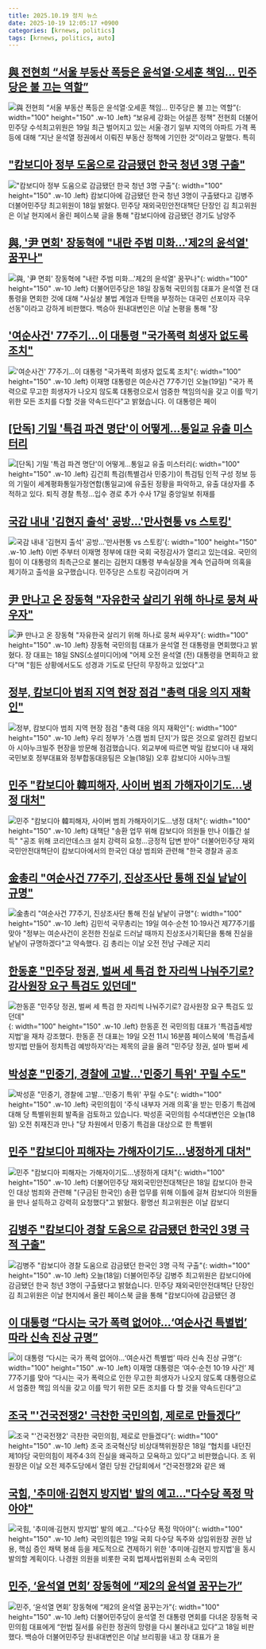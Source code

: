```yaml
---
title: 2025.10.19 정치 뉴스
date: 2025-10-19 12:05:17 +0900
categories: [krnews, politics]
tags: [krnews, politics, auto]
---
```

## [與 전현희 “서울 부동산 폭등은 윤석열·오세훈 책임… 민주당은 불 끄는 역할”](https://n.news.naver.com/mnews/article/023/0003935355)

![與 전현희 “서울 부동산 폭등은 윤석열·오세훈 책임… 민주당은 불 끄는 역할”](https://mimgnews.pstatic.net/image/origin/023/2025/10/19/3935355.jpg?type=nf220_150){: width="100" height="150" .w-10 .left}
“보유세 강화는 어설픈 정책” 전현희 더불어민주당 수석최고위원은 19일 최근 벌어지고 있는 서울·경기 일부 지역의 아파트 가격 폭등에 대해 “지난 윤석열 정권에서 이뤄진 부동산 정책에 기인한 것”이라고 말했다. 특히

## ["캄보디아 정부 도움으로 감금됐던 한국 청년 3명 구출"](https://n.news.naver.com/mnews/article/015/0005198585)

!["캄보디아 정부 도움으로 감금됐던 한국 청년 3명 구출"](https://mimgnews.pstatic.net/image/origin/015/2025/10/18/5198585.jpg?type=nf220_150){: width="100" height="150" .w-10 .left}
캄보디아에 감금됐던 한국 청년 3명이 구출됐다고 김병주 더불어민주당 최고위원이 18일 밝혔다. 민주당 재외국민안전대책단 단장인 김 최고위원은 이날 현지에서 올린 페이스북 글을 통해 "캄보디아에 감금됐던 경기도 남양주

## [與, '尹 면회' 장동혁에 "내란 주범 미화…'제2의 윤석열' 꿈꾸나"](https://n.news.naver.com/mnews/article/015/0005198646)

![與, '尹 면회' 장동혁에 "내란 주범 미화…'제2의 윤석열' 꿈꾸나"](https://mimgnews.pstatic.net/image/origin/015/2025/10/18/5198646.jpg?type=nf220_150){: width="100" height="150" .w-10 .left}
더불어민주당은 18일 장동혁 국민의힘 대표가 윤석열 전 대통령을 면회한 것에 대해 "사실상 불법 계엄과 탄핵을 부정하는 대국민 선포이자 극우 선동"이라고 강하게 비판했다. 백승아 원내대변인은 이날 논평을 통해 "장

## ['여순사건' 77주기…이 대통령 "국가폭력 희생자 없도록 조치"](https://n.news.naver.com/mnews/article/437/0000460947)

!['여순사건' 77주기…이 대통령 "국가폭력 희생자 없도록 조치"](https://mimgnews.pstatic.net/image/origin/437/2025/10/19/460947.jpg?type=nf220_150){: width="100" height="150" .w-10 .left}
이재명 대통령은 여순사건 77주기인 오늘(19일) "국가 폭력으로 무고한 희생자가 나오지 않도록 대통령으로서 엄중한 책임의식을 갖고 이를 막기 위한 모든 조치를 다할 것을 약속드린다"고 밝혔습니다. 이 대통령은 페이

## [[단독] 기밀 '특검 파견 명단'이 어떻게…통일교 유출 미스터리](https://n.news.naver.com/mnews/article/025/0003476073)

![[단독] 기밀 '특검 파견 명단'이 어떻게…통일교 유출 미스터리](https://mimgnews.pstatic.net/image/origin/025/2025/10/18/3476073.jpg?type=nf220_150){: width="100" height="150" .w-10 .left}
김건희 특검(특별검사 민중기)이 특검팀 인적 구성 정보 등의 기밀이 세계평화통일가정연합(통일교)에 유출된 정황을 파악하고, 유출 대상자를 추적하고 있다. 퇴직 경찰 특정…입수 경로 추가 수사 17일 중앙일보 취재를

## [국감 내내 '김현지 출석' 공방…'만사현통 vs 스토킹'](https://n.news.naver.com/mnews/article/055/0001300720)

![국감 내내 '김현지 출석' 공방…'만사현통 vs 스토킹'](https://mimgnews.pstatic.net/image/origin/055/2025/10/18/1300720.jpg?type=nf220_150){: width="100" height="150" .w-10 .left}
이번 주부터 이재명 정부에 대한 국회 국정감사가 열리고 있는데요. 국민의 힘이 이 대통령의 최측근으로 불리는 김현지 대통령 부속실장을 계속 언급하며 의혹을 제기하고 출석을 요구했습니다. 민주당은 스토킹 국감이라며 거

## [尹 만나고 온 장동혁 "자유한국 살리기 위해 하나로 뭉쳐 싸우자"](https://n.news.naver.com/mnews/article/008/0005264712)

![尹 만나고 온 장동혁 "자유한국 살리기 위해 하나로 뭉쳐 싸우자"](https://mimgnews.pstatic.net/image/origin/008/2025/10/18/5264712.jpg?type=nf220_150){: width="100" height="150" .w-10 .left}
장동혁 국민의힘 대표가 윤석열 전 대통령을 면회했다고 밝혔다. 장 대표는 18일 SNS(소셜미디어)에 "어제 오전 윤석열 (전) 대통령을 면회하고 왔다"며 "힘든 상황에서도도 성경과 기도로 단단히 무장하고 있었다"고

## [정부, 캄보디아 범죄 지역 현장 점검 "총력 대응 의지 재확인"](https://n.news.naver.com/mnews/article/437/0000460934)

![정부, 캄보디아 범죄 지역 현장 점검 "총력 대응 의지 재확인"](https://mimgnews.pstatic.net/image/origin/437/2025/10/18/460934.jpg?type=nf220_150){: width="100" height="150" .w-10 .left}
우리 정부가 '스캠 범죄 단지'가 많은 것으로 알려진 캄보디아 시아누크빌주 현장을 방문해 점검했습니다. 외교부에 따르면 박일 캄보디아 내 재외국민보호 정부대표와 정부합동대응팀은 오늘(18일) 오후 캄보디아 시아누크빌

## [민주 "캄보디아 韓피해자, 사이버 범죄 가해자이기도…냉정 대처"](https://n.news.naver.com/mnews/article/586/0000113898)

![민주 "캄보디아 韓피해자, 사이버 범죄 가해자이기도…냉정 대처"](https://mimgnews.pstatic.net/image/origin/586/2025/10/18/113898.jpg?type=nf220_150){: width="100" height="150" .w-10 .left}
대책단 "송환 업무 위해 캄보디아 의원들 만나 이틀간 설득" "공조 위해 코리안데스크 설치 강력히 요청…긍정적 답변 받아" 더불어민주당 재외국민안전대책단이 캄보디아에서의 한국인 대상 범죄와 관련해 "한국 경찰과 공조

## [金총리 "여순사건 77주기, 진상조사단 통해 진실 낱낱이 규명"](https://n.news.naver.com/mnews/article/421/0008547106)

![金총리 "여순사건 77주기, 진상조사단 통해 진실 낱낱이 규명"](https://mimgnews.pstatic.net/image/origin/421/2025/10/19/8547106.jpg?type=nf220_150){: width="100" height="150" .w-10 .left}
김민석 국무총리는 19일 여수·순천 10·19사건 제77주기를 맞아 "정부는 여순사건이 온전한 진실로 드러날 때까지 진상조사기획단을 통해 진실을 낱낱이 규명하겠다"고 약속했다. 김 총리는 이날 오전 전남 구례군 지리

## [한동훈 "민주당 정권, 벌써 세 특검 한 자리씩 나눠주기로? 감사원장 요구 특검도 있던데"](https://n.news.naver.com/mnews/article/088/0000975923)

![한동훈 "민주당 정권, 벌써 세 특검 한 자리씩 나눠주기로? 감사원장 요구 특검도 있던데"](https://mimgnews.pstatic.net/image/origin/088/2025/10/19/975923.jpg?type=nf220_150){: width="100" height="150" .w-10 .left}
한동훈 전 국민의힘 대표가 '특검출세방지법'을 재차 강조했다. 한동훈 전 대표는 19일 오전 11시 16분쯤 페이스북에 '특검출세방지법 만들어 정치특검 예방하자'라는 제목의 글을 올려 "민주당 정권, 설마 벌써 세

## [박성훈 "민중기, 경찰에 고발…'민중기 특위' 꾸릴 수도"](https://n.news.naver.com/mnews/article/055/0001300762)

![박성훈 "민중기, 경찰에 고발…'민중기 특위' 꾸릴 수도"](https://mimgnews.pstatic.net/image/origin/055/2025/10/18/1300762.jpg?type=nf220_150){: width="100" height="150" .w-10 .left}
국민의힘이 '주식 내부자 거래 의혹'을 받는 민중기 특검에 대해 당 특별위원회 발족을 검토하고 있습니다. 박성훈 국민의힘 수석대변인은 오늘(18일) 오전 취재진과 만나 "당 차원에서 민중기 특검을 대상으로 한 특별위

## [민주 "캄보디아 피해자는 가해자이기도…냉정하게 대처"](https://n.news.naver.com/mnews/article/277/0005666186)

![민주 "캄보디아 피해자는 가해자이기도…냉정하게 대처"](https://mimgnews.pstatic.net/image/origin/277/2025/10/18/5666186.jpg?type=nf220_150){: width="100" height="150" .w-10 .left}
더불어민주당 재외국민안전대책단은 18일 캄보디아 한국인 대상 범죄와 관련해 "(구금된 한국인) 송환 업무를 위해 이틀에 걸쳐 캄보디아 의원들을 만나 설득하고 강력히 요청했다"고 밝혔다. 황명선 최고위원은 이날 캄보디

## [김병주 "캄보디아 경찰 도움으로 감금됐던 한국인 3명 극적 구출"](https://n.news.naver.com/mnews/article/057/0001913822)

![김병주 "캄보디아 경찰 도움으로 감금됐던 한국인 3명 극적 구출"](https://mimgnews.pstatic.net/image/origin/057/2025/10/18/1913822.jpg?type=nf220_150){: width="100" height="150" .w-10 .left}
오늘(18일) 더불어민주당 김병주 최고위원은 캄보디아에 감금됐던 한국 청년 3명이 구출됐다고 밝혔습니다. 민주당 재외국민안전대책단 단장인 김 최고위원은 이날 현지에서 올린 페이스북 글을 통해 "캄보디아에 감금됐던 경

## [이 대통령 “다시는 국가 폭력 없어야…‘여순사건 특별법’ 따라 신속 진상 규명”](https://n.news.naver.com/mnews/article/056/0012049362)

![이 대통령 “다시는 국가 폭력 없어야…‘여순사건 특별법’ 따라 신속 진상 규명”](https://mimgnews.pstatic.net/image/origin/056/2025/10/19/12049362.jpg?type=nf220_150){: width="100" height="150" .w-10 .left}
이재명 대통령은 ‘여수·순천 10·19 사건’ 제77주기를 맞아 “다시는 국가 폭력으로 인한 무고한 희생자가 나오지 않도록 대통령으로서 엄중한 책임 의식을 갖고 이를 막기 위한 모든 조치를 다 할 것을 약속드린다”고

## [조국 "'건국전쟁2' 극찬한 국민의힘, 제로로 만들겠다”](https://n.news.naver.com/mnews/article/660/0000094988)

![조국 "'건국전쟁2' 극찬한 국민의힘, 제로로 만들겠다”](https://mimgnews.pstatic.net/image/origin/660/2025/10/18/94988.jpg?type=nf220_150){: width="100" height="150" .w-10 .left}
조국 조국혁신당 비상대책위원장은 18일 “협치를 내던진 제1야당 국민의힘이 제주4·3의 진실을 왜곡하고 모욕하고 있다”고 비판했습니다. 조 위원장은 이날 오전 제주도당에서 열린 당원 간담회에서 “건국전쟁2와 같은 왜

## [국힘, '추미애·김현지 방지법' 발의 예고…"다수당 폭정 막아야"](https://n.news.naver.com/mnews/article/003/0013543171)

![국힘, '추미애·김현지 방지법' 발의 예고…"다수당 폭정 막아야"](https://mimgnews.pstatic.net/image/origin/003/2025/10/19/13543171.jpg?type=nf220_150){: width="100" height="150" .w-10 .left}
국민의힘은 19일 국회 다수당 독주와 상임위원장 권한 남용, 핵심 증인 채택 봉쇄 등을 제도적으로 견제하기 위한 '추미애·김현지 방지법'을 동시 발의할 계획이다. 나경원 의원을 비롯한 국회 법제사법위원회 소속 국민의

## [민주, ‘윤석열 면회’ 장동혁에 “제2의 윤석열 꿈꾸는가”](https://n.news.naver.com/mnews/article/028/0002771541)

![민주, ‘윤석열 면회’ 장동혁에 “제2의 윤석열 꿈꾸는가”](https://mimgnews.pstatic.net/image/origin/028/2025/10/18/2771541.jpg?type=nf220_150){: width="100" height="150" .w-10 .left}
더불어민주당이 윤석열 전 대통령 면회를 다녀온 장동혁 국민의힘 대표에게 “헌법 질서를 유린한 정권의 망령을 다시 불러내고 있다”고 18일 비판했다. 백승아 더불어민주당 원내대변인은 이날 브리핑을 내고 장 대표가 윤

